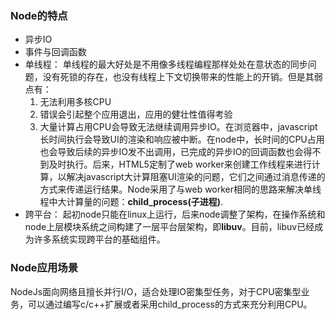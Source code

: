
### Node的特点
*  异步IO
* 事件与回调函数
* 单线程： 单线程的最大好处是不用像多线程编程那样处处在意状态的同步问题，没有死锁的存在，也没有线程上下文切换带来的性能上的开销。但是其弱点有：
  1. 无法利用多核CPU
  2. 错误会引起整个应用退出，应用的健壮性值得考验
  3. 大量计算占用CPU会导致无法继续调用异步IO。在浏览器中，javascript长时间执行会导致UI的渲染和响应被中断。在node中，长时间的CPU占用也会导致后续的异步IO发不出调用，已完成的异步IO的回调函数也会得不到及时执行。后来，HTML5定制了web worker来创建工作线程来进行计算，以解决javascript大计算阻塞UI渲染的问题，它们之间通过消息传递的方式来传递运行结果。Node采用了与web worker相同的思路来解决单线程中大计算量的问题：**child_process(子进程)**.
* 跨平台： 起初node只能在linux上运行，后来node调整了架构，在操作系统和node上层模块系统之间构建了一层平台层架构，即**libuv**。目前，libuv已经成为许多系统实现跨平台的基础组件。

### Node应用场景
NodeJs面向网络且擅长并行I/O，适合处理IO密集型任务，对于CPU密集型业务，可以通过编写c/c++扩展或者采用child_process的方式来充分利用CPU。
